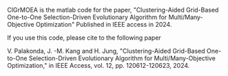 ClGrMOEA is the matlab code for the paper, "Clustering-Aided Grid-Based One-to-One Selection-Driven Evolutionary Algorithm for Multi/Many-Objective Optimization" Published in IEEE access in 2024.

If you use this code, please cite to the following paper

V. Palakonda, J. -M. Kang and H. Jung, "Clustering-Aided Grid-Based One-to-One Selection-Driven Evolutionary Algorithm for Multi/Many-Objective Optimization," in IEEE Access, vol. 12, pp. 120612-120623, 2024.
